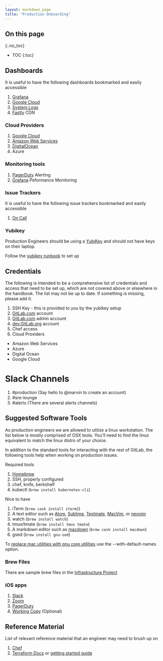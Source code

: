 ```yaml
---
layout: markdown_page
title: "Production Onboarding"
---
```


## On this page
{:.no_toc}

- TOC
{:toc}


## Dashboards

It is useful to have the following dashboards bookmarked and easily accessible

1. [Grafana](https://dashboards.gitlab.net/dashboard/db/triage-overview?refresh=1m&orgId=1)
1. [Google Cloud](https://console.cloud.google.com/home/dashboard?project=gitlab-production&pli=1)
1. [System Logs](https://log.gitlab.net/app/kibana)
1. [Fastly](https://manage.fastly.com/dashboard/services/652MHuIME217ZATbh7vFWC/datacenters/all) CDN

### Cloud Providers

1. [Google Cloud](https://console.cloud.google.com/home/dashboard?project=gitlab-production&pli=1)
1. [Amazon Web Services](https://console.aws.amazon.com/console/home?region=us-east-1#)
1. [DigitalOcean ](https://cloud.digitalocean.com/dashboard)
1. Azure

### Monitoring tools

1. [PagerDuty](https://gitlab.pagerduty.com/incidents) Alerting
1. [Grafana](https://dashboards.gitlab.net/dashboard/db/host-stats?refresh=1m&orgId=1&var-node=about.gitlab.com) Peformance Monitoring

### Issue Trackers

It is useful to have the following issue trackers bookmarked and easily accessible

1. [On Call](https://gitlab.com/gitlab-com/infrastructure/issues?scope=all&utf8=✓&state=opened&label_name%5B%5D=oncall)

### Yubikey

Production Engineers should be using a [YubiKey](https://www.yubico.com) and should not have keys on their laptop.

Follow the [yubikey runbook](https://gitlab.com/gitlab-com/runbooks/blob/master/howto/yubikey.md) to set up

## Credentials

The following is intended to be a comprehensive list of credentials and access
that need to be set up, which are not covered above or elsewhere in the handbook.
The list may not be up to date.  If something is missing, please add it.

1. SSH Key - this is provided to you by the yubikey setup
1. [GitLab.com](https://gitlab.com) account
1. [GitLab.com](https://gitlab.com) admin account
1. [dev.GitLab.org](https://dev.gitlab.org) account
1. Chef access
1. Cloud Providers
  - Amazon Web Services
  - Azure
  - Digital Ocean
  - Google Cloud

# Slack Channels

1. #production  (Say hello to @marvin to create an account)
1. #sre-lounge
1. #alerts (There are several alerts channels)

## Suggested Software Tools

As production engineers we are allowed to utilize a linux workstation.  The list
below is mostly comprised of OSX tools.  You'll need to find the linux
equivalent to match the linux distro of your choice.

In addition to the standard tools for interacting with the rest of GitLab,
the following tools help when working on production issues.

Required tools
1. [Homebrew](https://brew.sh)
1. SSH, properly configured
1. chef, knife, berkshelf
1. kubectl (`brew install kubernetes-cli`)

Nice to have
1. iTerm (`brew cask install iterm2`)
1. A text editor such as [Atom](https://atom.io/), [Sublime](https://www.sublimetext.com/), [Textmate](https://macromates.com), [MacVim](http://macvim-dev.github.io/macvim/), or [neovim](https://neovim.io)
1. watch (`brew install watch`)
1. tmux/tmate (`brew install tmux tmate`)
1. A markdown editor such as [macdown](https://macdown.uranusjr.com) (`brew cask install macdown`)
1. gsed (`brew install gnu-sed`)

To [replace mac utilities with gnu core utilities]( https://apple.stackexchange.com/questions/69223/how-to-replace-mac-os-x-utilities-with-gnu-core-utilities) use the --with-default-names option.

### Brew Files

There are sample brew files in the [Infrastructure Project](https://gitlab.com/gitlab-com/infrastructure)

### iOS apps

1. [Slack](https://itunes.apple.com/us/app/slack/id618783545?mt=8)
1. [Zoom](https://itunes.apple.com/us/app/zoom-cloud-meetings/id546505307?mt=8)
1. [PagerDuty](https://itunes.apple.com/us/app/pagerduty/id594039512?mt=8)
1. [Working Copy](https://itunes.apple.com/us/app/working-copy/id896694807?mt=8) (Optional)

## Reference Material

List of relevant reference material that an engineer may need to brush up on

1. [Chef](https://docs.chef.io)
1. [Terraform Docs](https://www.terraform.io/docs/index.html) or [getting started guide](https://www.terraform.io/intro/index.html)
